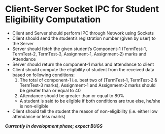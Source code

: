#   Client-Server Socket IPC for Student Eligibility Computation

*	Client and Server should perform IPC through Network using Sockets
*	Client should send the student’s registration number (given by user) to the Server
*	Server should fetch the given student’s Component-1 (TermTest-1, TermTest-2, TermTest-3, Assignment-1, Assignment-2) marks and Attendance
*	Server should return the component-1 marks and attendance to client
*	Client should compute the eligibility of student from the received data based on following conditions:
    1.  The total of component-1 i.e.  best two of (TermTest-1, TermTest-2 & TermTest-3 marks), Assignment-1 and Assignment-2 marks should be greater than or equal to 40
    2.  Attendance should be greater than or equal to 80%
    *   A student is said to be eligible if both conditions are true else, he/she is non-eligible
*   Client should tell the student the reason of non-eligibility (i.e. either low attendance or less marks)

***Currently in development phase; expect BUGS***
